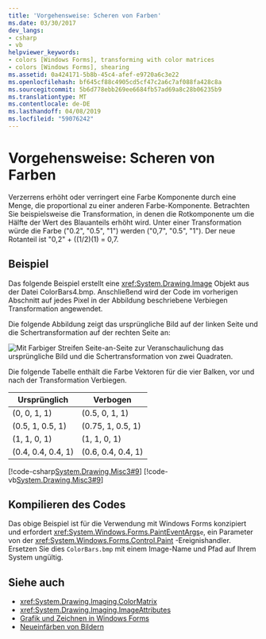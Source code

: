 ```yaml
---
title: 'Vorgehensweise: Scheren von Farben'
ms.date: 03/30/2017
dev_langs:
- csharp
- vb
helpviewer_keywords:
- colors [Windows Forms], transforming with color matrices
- colors [Windows Forms], shearing
ms.assetid: 0a424171-5b8b-45c4-afef-e9720a6c3e22
ms.openlocfilehash: bf645cf88c4905cd5cf47c2a6c7af088fa428c8a
ms.sourcegitcommit: 5b6d778ebb269ee6684fb57ad69a8c28b06235b9
ms.translationtype: MT
ms.contentlocale: de-DE
ms.lasthandoff: 04/08/2019
ms.locfileid: "59076242"
---
```

# <a name="how-to-shear-colors"></a>Vorgehensweise: Scheren von Farben
Verzerrens erhöht oder verringert eine Farbe Komponente durch eine Menge, die proportional zu einer anderen Farbe-Komponente. Betrachten Sie beispielsweise die Transformation, in denen die Rotkomponente um die Hälfte der Wert des Blauanteils erhöht wird. Unter einer Transformation würde die Farbe ("0.2", "0.5", "1") werden ("0,7", "0.5", "1"). Der neue Rotanteil ist "0,2" + ((1/2)(1) = 0,7.  
  
## <a name="example"></a>Beispiel  
 Das folgende Beispiel erstellt eine <xref:System.Drawing.Image> Objekt aus der Datei ColorBars4.bmp. Anschließend wird der Code im vorherigen Abschnitt auf jedes Pixel in der Abbildung beschriebene Verbiegen Transformation angewendet.  
  
 Die folgende Abbildung zeigt das ursprüngliche Bild auf der linken Seite und die Schertransformation auf der rechten Seite an: 
  
 ![Mit Farbiger Streifen Seite-an-Seite zur Veranschaulichung das ursprüngliche Bild und die Schertransformation von zwei Quadraten.](./media/how-to-shear-colors/original-image-sheared-image.png)  
  
 Die folgende Tabelle enthält die Farbe Vektoren für die vier Balken, vor und nach der Transformation Verbiegen.  
  
|Ursprünglich|Verbogen|  
|--------------|-------------|  
|(0, 0, 1, 1)|(0.5, 0, 1, 1)|  
|(0.5, 1, 0.5, 1)|(0.75, 1, 0.5, 1)|  
|(1, 1, 0, 1)|(1, 1, 0, 1)|  
|(0.4, 0.4, 0.4, 1)|(0.6, 0.4, 0.4, 1)|  
  
 [!code-csharp[System.Drawing.Misc3#9](~/samples/snippets/csharp/VS_Snippets_Winforms/System.Drawing.Misc3/CS/Form1.cs#9)]
 [!code-vb[System.Drawing.Misc3#9](~/samples/snippets/visualbasic/VS_Snippets_Winforms/System.Drawing.Misc3/VB/Form1.vb#9)]  
  
## <a name="compiling-the-code"></a>Kompilieren des Codes  
 Das obige Beispiel ist für die Verwendung mit Windows Forms konzipiert und erfordert <xref:System.Windows.Forms.PaintEventArgs>`e`, ein Parameter von der <xref:System.Windows.Forms.Control.Paint> -Ereignishandler. Ersetzen Sie dies `ColorBars.bmp` mit einem Image-Name und Pfad auf Ihrem System ungültig.  
  
## <a name="see-also"></a>Siehe auch

- <xref:System.Drawing.Imaging.ColorMatrix>
- <xref:System.Drawing.Imaging.ImageAttributes>
- [Grafik und Zeichnen in Windows Forms](graphics-and-drawing-in-windows-forms.md)
- [Neueinfärben von Bildern](recoloring-images.md)
